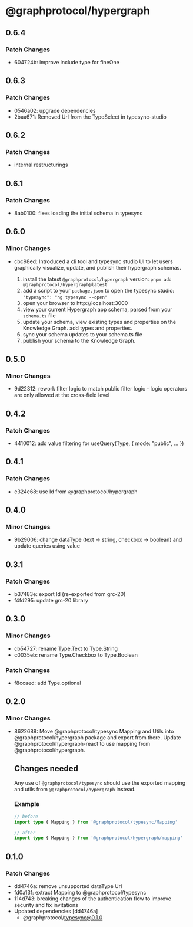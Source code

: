 # @graphprotocol/hypergraph

## 0.6.4
### Patch Changes

- 604724b: improve include type for fineOne

## 0.6.3
### Patch Changes

- 0546a02: upgrade dependencies
- 2baa671: Removed Url from the TypeSelect in typesync-studio

## 0.6.2
### Patch Changes

- internal restructurings

## 0.6.1
### Patch Changes

- 8ab0100: fixes loading the initial schema in typesync

## 0.6.0
### Minor Changes

- cbc98ed: Introduced a cli tool and typesync studio UI to let users graphically visualize, update, and publish their hypergraph schemas.
  
  1. install the latest `@graphprotocol/hypergraph` version: `pnpm add @graphprotocol/hypergraph@latest`
  2. add a script to your `package.json` to open the typesync studio: `"typesync": "hg typesync --open"`
  3. open your browser to http://localhost:3000
  4. view your current Hypergraph app schema, parsed from your `schema.ts` file
  5. update your schema, view existing types and properties on the Knowledge Graph. add types and properties.
  6. sync your schema updates to your schema.ts file
  7. publish your schema to the Knowledge Graph.

## 0.5.0
### Minor Changes

- 9d22312: rework filter logic to match public filter logic - logic operators are only allowed at the cross-field level

## 0.4.2
### Patch Changes

- 4410012: add value filtering for useQuery(Type, { mode: "public", … })

## 0.4.1
### Patch Changes

- e324e68: use Id from @graphprotocol/hypergraph

## 0.4.0
### Minor Changes

- 9b29006: change dataType (text -> string, checkbox -> boolean) and update queries using value

## 0.3.1
### Patch Changes

- b37483e: export Id (re-exported from grc-20)
- f4fd295: update grc-20 library

## 0.3.0
### Minor Changes

- cb54727: rename Type.Text to Type.String
- c0035eb: rename Type.Checkbox to Type.Boolean

### Patch Changes

- f8ccaed: add Type.optional

## 0.2.0
### Minor Changes

- 8622688: Move @graphprotocol/typesync Mapping and Utils into @graphprotocol/hypergraph package and export from there. Update @graphprotocol/hypergraph-react to use mapping from @graphprotocol/hypergraph.
  
  
  ## Changes needed
  
  Any use of `@graphprotocol/typesync` should use the exported mapping and utils from `@graphprotocol/hypergraph` instead.
  
  ### Example
  
  ```ts
  // before
  import type { Mapping } from '@graphprotocol/typesync/Mapping'
  
  // after
  import type { Mapping } from '@graphprotocol/hypergraph/mapping'
  ```

## 0.1.0
### Patch Changes

- dd4746a: remove unsupported dataType Url
- fd0a13f: extract Mapping to @graphprotocol/typesync
- 114d743: breaking changes of the authentication flow to improve security and fix invitations
- Updated dependencies [dd4746a]
  - @graphprotocol/typesync@0.1.0
